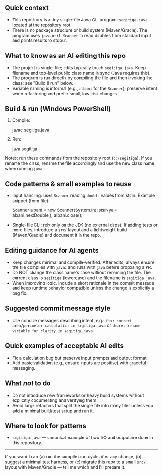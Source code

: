 ## Quick context

- This repository is a tiny single-file Java CLI program: `segitiga.java` located at the repository root.
- There is no package structure or build system (Maven/Gradle). The program uses `java.util.Scanner` to read doubles from standard input and prints results to stdout.

## What to know as an AI editing this repo

- The project is single-file; edits typically touch `segitiga.java`. Keep filename and top-level public class name in sync (Java requires this).
- The program is run directly by compiling the file and then invoking the class: see "Build & run" below.
- Variable naming is informal (e.g., `albani` for the `Scanner`); preserve intent when refactoring and prefer small, low-risk changes.

## Build & run (Windows PowerShell)

1. Compile:

   javac segitiga.java

2. Run:

   java segitiga

Notes: run these commands from the repository root (`c:\segitiga`). If you rename the class, rename the file accordingly and use the new class name when running `java`.

## Code patterns & small examples to reuse

- Input handling: uses `Scanner` reading `double` values from stdin. Example snippet (from file):

  Scanner albani = new Scanner(System.in);
  sisiNya = albani.nextDouble();
  albani.close();

- Single-file CLI: rely only on the JDK (no external deps). If adding tests or more files, introduce a `src/` layout and a lightweight build (Maven/Gradle) and document it in the repo.

## Editing guidance for AI agents

- Keep changes minimal and compile-verified. After edits, always ensure the file compiles with `javac` and runs with `java` before proposing a PR.
- Do NOT change the class name's case without renaming the file. The current class is `segitiga` (lowercase) and the filename is `segitiga.java`.
- When improving logic, include a short rationale in the commit message and keep runtime behavior compatible unless the change is explicitly a bug fix.

## Suggested commit message style

- Use concise messages describing intent, e.g.: `fix: correct area/perimeter calculation in segitiga.java` or `chore: rename variable for clarity in segitiga.java`.

## Quick examples of acceptable AI edits

- Fix a calculation bug but preserve input prompts and output format.
- Add basic validation (e.g., ensure inputs are positive) with graceful messaging.

## What *not* to do

- Do not introduce new frameworks or heavy build systems without explicitly documenting and verifying them.
- Avoid large refactors that split the single file into many files unless you add a minimal build/test setup and run it.

## Where to look for patterns

- `segitiga.java` — canonical example of how I/O and output are done in this repository.

---

If you want I can (a) run the compile+run cycle after any change, (b) suggest a minimal test harness, or (c) migrate this repo to a small `src/` layout with Maven/Gradle — tell me which and I'll prepare it.

